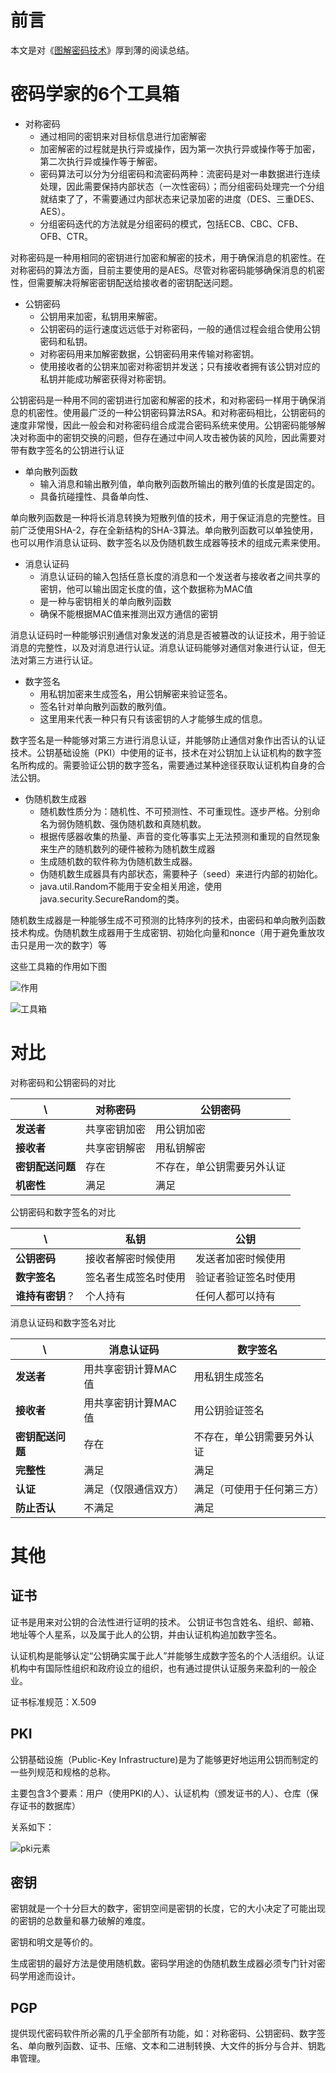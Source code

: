 # 前言

本文是对《[图解密码技术](https://item.jd.com/11942019.html)》厚到薄的阅读总结。

# 密码学家的6个工具箱
- 对称密码
    - 通过相同的密钥来对目标信息进行加密解密
    - 加密解密的过程就是执行异或操作，因为第一次执行异或操作等于加密，第二次执行异或操作等于解密。
    - 密码算法可以分为分组密码和流密码两种：流密码是对一串数据进行连续处理，因此需要保持内部状态（一次性密码）；而分组密码处理完一个分组就结束了了，不需要通过内部状态来记录加密的进度（DES、三重DES、AES）。
    - 分组密码迭代的方法就是分组密码的模式，包括ECB、CBC、CFB、OFB、CTR。

对称密码是一种用相同的密钥进行加密和解密的技术，用于确保消息的机密性。在对称密码的算法方面，目前主要使用的是AES。尽管对称密码能够确保消息的机密性，但需要解决将解密密钥配送给接收者的密钥配送问题。

- 公钥密码
    - 公钥用来加密，私钥用来解密。
    - 公钥密码的运行速度远远低于对称密码，一般的通信过程会组合使用公钥密码和私钥。
    - 对称密码用来加解密数据，公钥密码用来传输对称密钥。
    - 使用接收者的公钥来加密对称密钥并发送；只有接收者拥有该公钥对应的私钥并能成功解密获得对称密钥。

公钥密码是一种用不同的密钥进行加密和解密的技术，和对称密码一样用于确保消息的机密性。使用最广泛的一种公钥密码算法RSA。和对称密码相比，公钥密码的速度非常慢，因此一般会和对称密码组合成混合密码系统来使用。公钥密码能够解决对称面中的密钥交换的问题，但存在通过中间人攻击被伪装的风险，因此需要对带有数字签名的公钥进行认证

- 单向散列函数
    - 输入消息和输出散列值，单向散列函数所输出的散列值的长度是固定的。
    - 具备抗碰撞性、具备单向性、

单向散列函数是一种将长消息转换为短散列值的技术，用于保证消息的完整性。目前广泛使用SHA-2，存在全新结构的SHA-3算法。单向散列函数可以单独使用，也可以用作消息认证码、数字签名以及伪随机数生成器等技术的组成元素来使用。

- 消息认证码
    - 消息认证码的输入包括任意长度的消息和一个发送者与接收者之间共享的密钥，他可以输出固定长度的值，这个数据称为MAC值
    - 是一种与密钥相关的单向散列函数
    - 确保不能根据MAC值来推测出双方通信的密钥

消息认证码时一种能够识别通信对象发送的消息是否被篡改的认证技术，用于验证消息的完整性，以及对消息进行认证。消息认证码能够对通信对象进行认证，但无法对第三方进行认证。

- 数字签名
    - 用私钥加密来生成签名，用公钥解密来验证签名。
    - 签名针对单向散列函数的散列值。
    - 这里用来代表一种只有只有该密钥的人才能够生成的信息。

数字签名是一种能够对第三方进行消息认证，并能够防止通信对象作出否认的认证技术。公钥基础设施（PKI）中使用的证书，技术在对公钥加上认证机构的数字签名所构成的。需要验证公钥的数字签名，需要通过某种途径获取认证机构自身的合法公钥。

- 伪随机数生成器
    - 随机数性质分为：随机性、不可预测性、不可重现性。逐步严格。分别命名为弱伪随机数、强伪随机数和真随机数。
    - 根据传感器收集的热量、声音的变化等事实上无法预测和重现的自然现象来生产的随机数列的硬件被称为随机数生成器
    - 生成随机数的软件称为伪随机数生成器。
    - 伪随机数生成器具有内部状态，需要种子（seed）来进行内部的初始化。
    - java.util.Random不能用于安全相关用途，使用java.security.SecureRandom的类。

随机数生成器是一种能够生成不可预测的比特序列的技术，由密码和单向散列函数技术构成。伪随机数生成器用于生成密钥、初始化向量和nonce（用于避免重放攻击只是用一次的数字）等

这些工具箱的作用如下图

![作用](https://github.com/ShaneDean/file/blob/master/blog/sec/sec_threaten_and_cryptographic_technique.png?raw=true)

![工具箱](https://github.com/ShaneDean/file/blob/master/blog/sec/sec-tool-kit.png?raw=true)



# 对比

对称密码和公钥密码的对比

\  | 对称密码 | 公钥密码
---|---|---
**发送者** | 共享密钥加密 | 用公钥加密
**接收者** | 共享密钥解密   | 用私钥解密
**密钥配送问题** | 存在   | 不存在，单公钥需要另外认证
**机密性** | 满足   | 满足

公钥密码和数字签名的对比

\  | 私钥 | 公钥
---|---|---
**公钥密码** | 接收者解密时候使用 | 发送者加密时候使用
**数字签名** | 签名者生成签名时使用   | 验证者验证签名时使用
**谁持有密钥**？ | 个人持有 | 任何人都可以持有

消息认证码和数字签名对比

\  | 消息认证码 | 数字签名
---|---|---
**发送者** | 用共享密钥计算MAC值 | 用私钥生成签名
**接收者** | 用共享密钥计算MAC值   | 用公钥验证签名
**密钥配送问题** | 存在   | 不存在，单公钥需要另外认证
**完整性** | 满足   | 满足
**认证** | 满足（仅限通信双方）   |  满足（可使用于任何第三方）
**防止否认** | 不满足   | 满足


# 其他

## 证书  

证书是用来对公钥的合法性进行证明的技术。 公钥证书包含姓名、组织、邮箱、地址等个人星系，以及属于此人的公钥，并由认证机构追加数字签名。

认证机构是能够认定“公钥确实属于此人”并能够生成数字签名的个人活组织。认证机构中有国际性组织和政府设立的组织，也有通过提供认证服务来盈利的一般企业。

证书标准规范：X.509


## PKI

公钥基础设施（Public-Key Infrastructure)是为了能够更好地运用公钥而制定的一些列规范和规格的总称。

主要包含3个要素：用户（使用PKI的人）、认证机构（颁发证书的人）、仓库（保存证书的数据库）

关系如下：

![pki元素](https://github.com/ShaneDean/file/blob/master/blog/sec/sec_elements_of_pki.png?raw=true)


## 密钥

密钥就是一个十分巨大的数字，密钥空间是密钥的长度，它的大小决定了可能出现的密钥的总数量和暴力破解的难度。

密钥和明文是等价的。

生成密钥的最好方法是使用随机数。密码学用途的伪随机数生成器必须专门针对密码学用途而设计。

## PGP
提供现代密码软件所必需的几乎全部所有功能，如：对称密码、公钥密码、数字签名、单向散列函数、证书、压缩、文本和二进制转换、大文件的拆分与合并、钥匙串管理。
